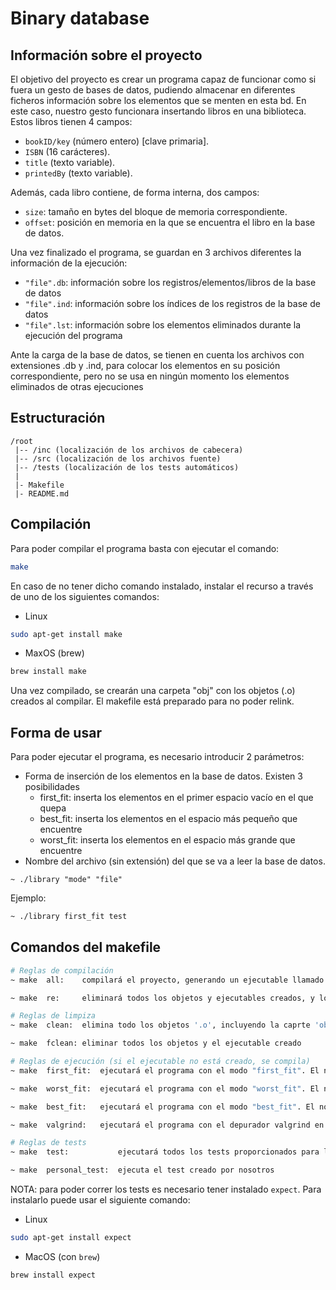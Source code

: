 # Binary database
## Información sobre el proyecto
El objetivo del proyecto es crear un programa capaz de funcionar como si fuera un gesto de bases de datos, pudiendo almacenar en diferentes ficheros información sobre los elementos que se menten en esta bd.
En este caso, nuestro gesto funcionara insertando libros en una biblioteca. Estos libros tienen 4 campos:
- `bookID/key` (número entero) [clave primaria].
- `ISBN` (16 carácteres).
- `title` (texto variable).
- `printedBy` (texto variable).

Además, cada libro contiene, de forma interna, dos campos:
- `size`: tamaño en bytes del bloque de memoria correspondiente.
- `offset`: posición en memoria en la que se encuentra el libro en la base de datos.

Una vez finalizado el programa, se guardan en 3 archivos diferentes la información de la ejecución:
- `"file".db`: información sobre los registros/elementos/libros de la base de datos
- `"file".ind`: información sobre los índices de los registros de la base de datos
- `"file".lst`: información sobre los elementos eliminados durante la ejecución del programa

Ante la carga de la base de datos, se tienen en cuenta los archivos con extensiones .db y .ind, para colocar los elementos en su posición correspondiente, pero no se usa en ningún momento los elementos eliminados de otras ejecuciones

## Estructuración
```
/root
 |-- /inc (localización de los archivos de cabecera)
 |-- /src (localización de los archivos fuente)
 |-- /tests (localización de los tests automáticos)
 |
 |- Makefile
 |- README.md
```

## Compilación
Para poder compilar el programa basta con ejecutar el comando:
```bash
make
```
En caso de no tener dicho comando instalado, instalar el recurso a través de uno de los siguientes comandos:
- Linux
```bash
sudo apt-get install make
```
- MaxOS (brew)
```bash
brew install make
```


Una vez compilado, se crearán una carpeta "obj" con los objetos (.o) creados al compilar. El makefile está preparado para no poder relink.

## Forma de usar
Para poder ejecutar el programa, es necesario introducir 2 parámetros:
- Forma de inserción de los elementos en la base de datos. Existen 3 posibilidades
	- first_fit: inserta los elementos en el primer espacio vacío en el que quepa
	- best_fit: inserta los elementos en el espacio más pequeño que encuentre
	- worst_fit: inserta los elementos en el espacio más grande que encuentre
- Nombre del archivo (sin extensión) del que se va a leer la base de datos.
```
~ ./library "mode" "file"
```

Ejemplo:
```bash
~ ./library first_fit test
```

## Comandos del makefile

```bash
# Reglas de compilación
~ make	all:	compilará el proyecto, generando un ejecutable llamado "library". Los objetos son creados en la carpeta 'obj'

~ make	re:		eliminará todos los objetos y ejecutables creados, y los volverá a compilar
```
```bash
# Reglas de limpiza
~ make	clean:	elimina todo los objetos '.o', incluyendo la caprte 'obj'

~ make	fclean:	eliminar todos los objetos y el ejecutable creado
```
```bash
# Reglas de ejecución (si el ejecutable no está creado, se compila)
~ make	first_fit:	ejecutará el programa con el modo "first_fit". El nombre del archivo con la base de datos es "test" por defecto, pero puede ser cambiado en el propio Makefile en la parte de las variables (parte superior, variable llamada "TEST_FILE")

~ make	worst_fit:	ejecutará el programa con el modo "worst_fit". El nombre del archivo con la base de datos es "test" por defecto, pero puede ser cambiado en el propio Makefile en la parte de las variables (parte superior, variable llamada "TEST_FILE")

~ make	best_fit:	ejecutará el programa con el modo "best_fit". El nombre del archivo con la base de datos es "test" por defecto, pero puede ser cambiado en el propio Makefile en la parte de las variables (parte superior, variable llamada "TEST_FILE")

~ make	valgrind:	ejecutará el programa con el depurador valgrind en el modo "first_fit"
```
```bash
# Reglas de tests
~ make	test:			ejecutará todos los tests proporcionados para la práctica

~ make	personal_test:	ejecuta el test creado por nosotros
```
NOTA: para poder correr los tests es necesario tener instalado `expect`. Para instalarlo puede usar el siguiente comando:
- Linux
```bash
sudo apt-get install expect
```
- MacOS (con `brew`)
```bash
brew install expect
```